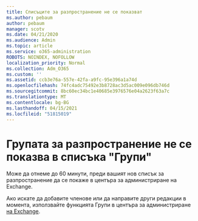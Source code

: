 ```yaml
---
title: Списъците за разпространение не се показват
ms.author: pebaum
author: pebaum
manager: scotv
ms.date: 04/21/2020
ms.audience: Admin
ms.topic: article
ms.service: o365-administration
ROBOTS: NOINDEX, NOFOLLOW
localization_priority: Normal
ms.collection: Adm_O365
ms.custom: ''
ms.assetid: ccb3e76a-557e-42fa-a9fc-95e396a1a74d
ms.openlocfilehash: 74fc4adc75492e3b8728ac3d5ac009e096db746d
ms.sourcegitcommit: 8bc60ec34bc1e40685e3976576e04a2623f63a7c
ms.translationtype: MT
ms.contentlocale: bg-BG
ms.lasthandoff: 04/15/2021
ms.locfileid: "51815019"
---
```

# <a name="distribution-group-not-showing-in-groups-list"></a>Групата за разпространение не се показва в списъка "Групи"

Може да отнеме до 60 минути, преди вашият нов списък за разпространение да се покаже в центъра за администриране на Exchange.
  
Ако искате да добавите членове или да направите други редакции в момента, използвайте функцията Групи в центъра за администриране [на Exchange](https://outlook.office365.com/ecp/?rfr=Admin_o365&amp;exsvurl=1&amp;mkt=en-US.aspx).
  

